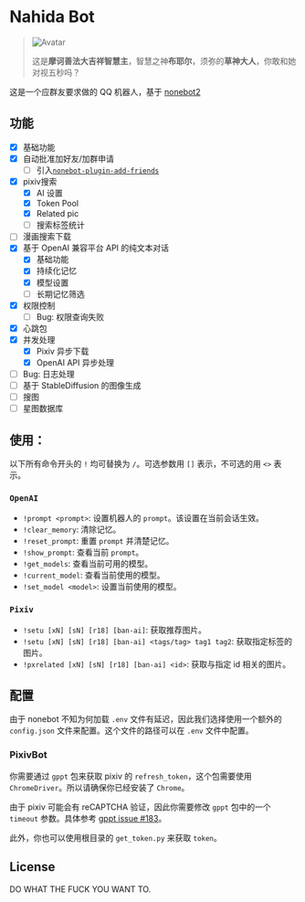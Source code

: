 # Nahida Bot

> ![Avatar](assets/NahidaAvatar1.jpg)
>
> 这是**摩诃善法大吉祥智慧主**，智慧之神**布耶尔**，须弥的**草神大人**，你敢和她对视五秒吗？

这是一个应群友要求做的 QQ 机器人，基于 [nonebot2](https://nonebot.dev)

## 功能

- [x] 基础功能
- [x] 自动批准加好友/加群申请
    - [ ] 引入[`nonebot-plugin-add-friends`](https://github.com/hakunomiko/nonebot-plugin-add-friends)
- [x] pixiv搜索
    - [x] AI 设置
    - [x] Token Pool
    - [x] Related pic
    - [ ] 搜索标签统计
- [ ] 漫画搜索下载
- [x] 基于 OpenAI 兼容平台 API 的纯文本对话
    - [x] 基础功能
    - [x] 持续化记忆
    - [x] 模型设置
    - [ ] 长期记忆筛选
- [x] 权限控制
    - [ ] Bug: 权限查询失败
- [x] 心跳包
- [x] 并发处理
    - [x] Pixiv 异步下载
    - [x] OpenAI API 异步处理
- [ ] Bug: 日志处理
- [ ] 基于 StableDiffusion 的图像生成
- [ ] 搜图
- [ ] 星图数据库

## 使用：

以下所有命令开头的 `!` 均可替换为 `/`。可选参数用 `[]` 表示，不可选的用 `<>` 表示。

### `OpenAI`

- `!prompt <prompt>`: 设置机器人的 `prompt`。该设置在当前会话生效。
- `!clear_memory`: 清除记忆。
- `!reset_prompt`: 重置 `prompt` 并清楚记忆。
- `!show_prompt`: 查看当前 `prompt`。
- `!get_models`: 查看当前可用的模型。
- `!current_model`: 查看当前使用的模型。
- `!set_model <model>`: 设置当前使用的模型。

### `Pixiv`

- `!setu [xN] [sN] [r18] [ban-ai]`: 获取推荐图片。
- `!setu [xN] [sN] [r18] [ban-ai] <tags/tag> tag1 tag2`: 获取指定标签的图片。
- `!pxrelated [xN] [sN] [r18] [ban-ai] <id>`: 获取与指定 id 相关的图片。

## 配置

由于 nonebot 不知为何加载 `.env` 文件有延迟，因此我们选择使用一个额外的 `config.json` 文件来配置。这个文件的路径可以在
`.env` 文件中配置。

### PixivBot

你需要通过 `gppt` 包来获取 pixiv 的 `refresh_token`，这个包需要使用 `ChromeDriver`。所以请确保你已经安装了 `Chrome`。

由于 pixiv 可能会有 reCAPTCHA 验证，因此你需要修改 `gppt` 包中的一个 `timeout`
参数。具体参考 [gppt issue #183](https://github.com/eggplants/get-pixivpy-token/issues/183)。

此外，你也可以使用根目录的 `get_token.py` 来获取 `token`。

## License

DO WHAT THE FUCK YOU WANT TO.
